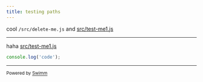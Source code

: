 ```yaml
---
title: testing paths
---
```

cool `/src/delete-me.js` and <SwmPath>[src/test-me1.js](/src/test-me1.js)</SwmPath>

<SwmSnippet path="/src/test-me1.js" line="1">

---

haha  <SwmPath>[src/test-me1.js](/src/test-me1.js)</SwmPath>

```javascript
console.log('code');
```

---

</SwmSnippet>

<SwmMeta repo-id="Z2l0aHViJTNBJTNBc3ItZXh0ZW5zaW9uJTNBJTNBZG91ZWs=" repo-name="sr-extension"><sup>Powered by [Swimm](http://localhost:5000/)</sup></SwmMeta>
